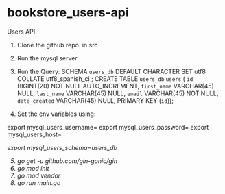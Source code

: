 # bookstore_users-api
Users API

1. Clone the github repo. in src

2. Run the mysql server.

3. Run the Query:
SCHEMA `users_db` DEFAULT CHARACTER SET utf8 COLLATE utf8_spanish_ci ;
CREATE TABLE `users_db`.`users` (
  `id` BIGINT(20) NOT NULL AUTO_INCREMENT,
  `first_name` VARCHAR(45) NULL,
  `last_name` VARCHAR(45) NULL,
  `email` VARCHAR(45) NOT NULL,
  `date_created` VARCHAR(45) NULL,
  PRIMARY KEY (`id`));

4. Set the env variables using:

export mysql_users_username=<username>
export mysql_users_password=<password>
export mysql_users_host=<address on which mysql server is running>
export mysql_users_schema=users_db
  
5. go get -u github.com/gin-gonic/gin
6. go mod init
7. go mod vendor
8. go run main.go
